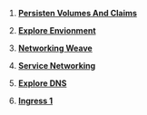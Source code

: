 1. **[Persisten Volumes And Claims](./Expolore-Environment-Environment.md)**

2. **[Explore Envionment](./Explore-CNI.md)**
3. **[Networking Weave](./Networking-Weave.md)**
4. **[Service Networking](./Service-Networking.md)**
5. **[Explore DNS](./Explore-DNS.md)**
6. **[Ingress 1](./Ingress-1.md)**
